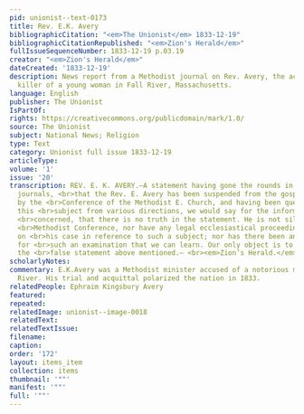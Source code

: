 ```yaml
---
pid: unionist--text-0173
title: Rev. E.K. Avery
bibliographicCitation: "<em>The Unionist</em> 1833-12-19"
bibliographicCitationRepublished: "<em>Zion's Herald</em>"
fullIssueSequenceNumber: 1833-12-19 p.03.19
creator: "<em>Zion's Herald</em>"
dateCreated: '1833-12-19'
description: News report from a Methodist journal on Rev. Avery, the acquited accused
  killer of a young woman in Fall River, Massachusetts.
language: English
publisher: The Unionist
IsPartOf: 
rights: https://creativecommons.org/publicdomain/mark/1.0/
source: The Unionist
subject: National News; Religion
type: Text
category: Unionist full issue 1833-12-19
articleType: 
volume: '1'
issue: '20'
transcription: REV. E. K. AVERY.—A statement having gone the rounds in certain public
  journals, <br>that the Rev. E. Avery has been suspended from the gospel ministry
  by the <br>Conference of the Methodist E. Church, and having been questioned on
  this <br>subject from various directions, we would say for the information of all
  <br>concerned, that there is no truth in the statement. He is not silenced by the
  <br>Methodist Conference, nor have any legal ecclesiastical proceedings been had
  on <br>his case in reference to such a subject; nor has there been any occasion
  for <br>such an examination that we can learn. Our only object is to contradict
  the <br>false statement above mentioned.— <br><em>Zion’s Herald.</em>
scholarlyNotes: 
commentary: E.K.Avery was a Methodist minister accused of a notorious murder in Fall
  River. His trial and acquittal polarized the nation in 1833.
relatedPeople: Ephraim Kingsbury Avery
featured: 
repeated: 
relatedImage: unionist--image-0018
relatedText: 
relatedTextIssue: 
filename: 
caption: 
order: '172'
layout: items_item
collection: items
thumbnail: '""'
manifest: '""'
full: '""'
---
```

